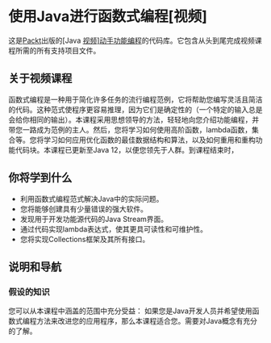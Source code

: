 # 使用Java进行函数式编程[视频]

这是[Packt](https://www.packtpub.com/?utm_source=github)出版的[Java [视频\]动手功能编程](https://www.packtpub.com/application-development/hands-functional-programming-java-video?utm_source=github&utm_medium=repository&utm_campaign=9781789804362)的代码库。它包含从头到尾完成视频课程所需的所有支持项目文件。

## 关于视频课程

函数式编程是一种用于简化许多任务的流行编程范例，它将帮助您编写灵活且简洁的代码。这种范式使程序更容易推理，因为它们是确定性的（一个特定的输入总是会给你相同的输出）。本课程采用思想领导的方法，轻轻地向您介绍功能编程，并带您一路成为范例的主人。然后，您将学习如何使用高阶函数，lambda函数，集合等。您将学习如何应用优化函数的最佳数据结构和算法，以及如何重用和重构功能代码块。本课程已更新至Java 12，以便您领先于人群。到课程结束时，

## 你将学到什么

- 利用函数式编程范式解决Java中的实际问题。
- 您将能够创建具有少量错误的强大软件。
- 发现用于开发功能源代码的Java Stream界面。
- 通过代码实现lambda表达式，使其更具可读性和可维护性。
- 您将实现Collections框架及其所有接口。

## 说明和导航

### 假设的知识

您可以从本课程中涵盖的范围中充分受益：
如果您是Java开发人员并希望使用函数式编程方法来改进您的应用程序，那么本课程适合您。需要对Java概念有充分的了解。



